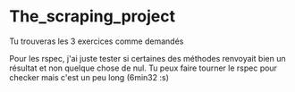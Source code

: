 # The_scraping_project

Tu trouveras les 3 exercices comme demandés

Pour les rspec, j'ai juste tester si certaines des méthodes renvoyait bien un résultat et non quelque chose de nul. 
Tu peux faire tourner le rspec pour checker mais c'est un peu long (6min32 :s)
